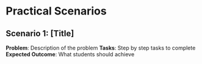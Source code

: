 # Practical Scenarios

## Scenario 1: [Title]
**Problem**: Description of the problem
**Tasks**: Step by step tasks to complete
**Expected Outcome**: What students should achieve
